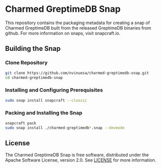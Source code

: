 # Charmed GreptimeDB Snap

This repository contains the packaging metadata for creating a snap of Charmed GreptimeDB built from the released GreptimeDB binaries from github. For more information on snaps, visit snapcraft.io.

## Building the Snap
### Clone Repository
```bash
git clone https://github.com/nvinuesa/charmed-greptimedb-snap.git
cd charmed-greptimedb-snap
```
### Installing and Configuring Prerequisites
```bash
sudo snap install snapcraft --classic
```
### Packing and Installing the Snap
```bash
snapcraft pack
sudo snap install ./charmed-greptimedb*.snap --devmode
```

## License
The Charmed GreptimeDB Snap is free software, distributed under the Apache
Software License, version 2.0. See
[LICENSE](https://github.com/nvinuesa/charmed-greptimedb-snap/blob/main/LICENSE)
for more information.
